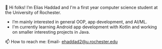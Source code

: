👋 Hi folks! I’m Elias Haddad and I'm a first year computer science student at the University of Rochester. 

- I’m mainly interested in general OOP, app development, and AI/ML.
- I'm currently learning Android app development with Kotlin and working on smaller interesting projects in Java.

📫 How to reach me: Email- ehaddad2@u.rochester.edu 

<!---
ehaddad2/ehaddad2 is a ✨ special ✨ repository because its `README.md` (this file) appears on your GitHub profile.
You can click the Preview link to take a look at your changes.
--->
